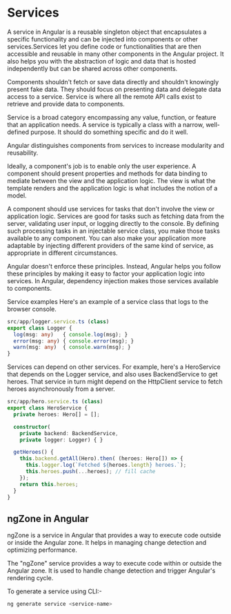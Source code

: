 # Services

A service in Angular is a reusable singleton object that encapsulates a specific functionality and can be injected into components or other services.Services let you define code or functionalities that are then accessible and reusable in many other components in the Angular project. It also helps you with the abstraction of logic and data that is hosted independently but can be shared across other components.

Components shouldn't fetch or save data directly and shouldn't knowingly present fake data. They should focus on presenting data and delegate data access to a service. Service is where all the remote API calls exist to retrieve and provide data to components.

Service is a broad category encompassing any value, function, or feature that an application needs. A service is typically a class with a narrow, well-defined purpose. It should do something specific and do it well.

Angular distinguishes components from services to increase modularity and reusability.

Ideally, a component's job is to enable only the user experience. A component should present properties and methods for data binding to mediate between the view and the application logic. The view is what the template renders and the application logic is what includes the notion of a model.

A component should use services for tasks that don't involve the view or application logic. Services are good for tasks such as fetching data from the server, validating user input, or logging directly to the console. By defining such processing tasks in an injectable service class, you make those tasks available to any component. You can also make your application more adaptable by injecting different providers of the same kind of service, as appropriate in different circumstances.

Angular doesn't enforce these principles. Instead, Angular helps you follow these principles by making it easy to factor your application logic into services. In Angular, dependency injection makes those services available to components.

Service examples
Here's an example of a service class that logs to the browser console.

```ts
src/app/logger.service.ts (class)
export class Logger {
  log(msg: any)   { console.log(msg); }
  error(msg: any) { console.error(msg); }
  warn(msg: any)  { console.warn(msg); }
}
```

Services can depend on other services. For example, here's a HeroService that depends on the Logger service, and also uses BackendService to get heroes. That service in turn might depend on the HttpClient service to fetch heroes asynchronously from a server.

```ts
src/app/hero.service.ts (class)
export class HeroService {
  private heroes: Hero[] = [];

  constructor(
    private backend: BackendService,
    private logger: Logger) { }

  getHeroes() {
    this.backend.getAll(Hero).then( (heroes: Hero[]) => {
      this.logger.log(`Fetched ${heroes.length} heroes.`);
      this.heroes.push(...heroes); // fill cache
    });
    return this.heroes;
  }
}
```

## ngZone in Angular

ngZone is a service in Angular that provides a way to execute code outside or inside the Angular zone. It helps in managing change detection and optimizing
performance.

The "ngZone" service provides a way to execute code within or outside the Angular zone. It is used to handle change detection and trigger Angular's rendering cycle.

To generate a service using CLI:-

```sh
ng generate service <service-name>
```
